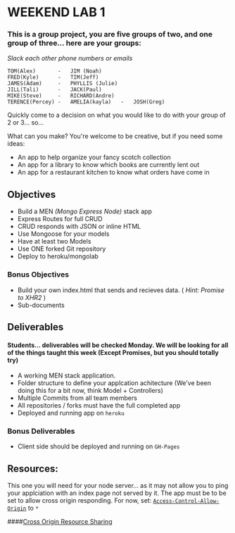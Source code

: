 # WEEKEND LAB 1

### This is a group project, you are five groups of two, and one group of three... here are your groups:

*Slack each other phone numbers or emails*

```
TOM(Alex)       -   JIM (Noah)
FRED(Kyle)      -   TIM(Jeff)
JAMES(Adam)     -   PHYLLIS (Julie)
JILL(Tali)      -   JACK(Paul)
MIKE(Steve)     -   RICHARD(Andre) 
TERENCE(Percey) -   AMELIA(kayla)   -   JOSH(Greg)
```

Quickly come to a decision on what you would like to do with your group of 2 or 3... so...

What can you make? You're welcome to be creative, but if you need some ideas:

- An app to help organize your fancy scotch collection
- An app for a library to know which books are currently lent out
- An app for a restaurant kitchen to know what orders have come in


## Objectives
- Build a MEN *(Mongo Express Node)* stack app
- Express Routes for full CRUD
- CRUD responds with JSON or inline HTML
- Use Mongoose for your models
- Have at least two Models
- Use ONE forked Git repository
- Deploy to heroku/mongolab

### Bonus Objectives
- Build your own index.html that sends and recieves data. ( *Hint: Promise to XHR2* )
- Sub-documents

## Deliverables

#### Students... deliverables will be checked Monday. We will be looking for all of the things taught this week (Except Promises, but you should totally try)

- A working MEN stack application.
- Folder structure to define your applcation achitecture (We've been doing this for a bit now, think Model + Controllers)
- Multiple Commits from all team members
- All repositories / forks must have the full completed app
- Deployed and running app on `heroku`

### Bonus Deliverables

- Client side should be deployed and running on `GH-Pages`


## Resources:
This one you will need for your node server... as it may not allow you to ping your applciation with an index page not served by it.
The app must be to be set to allow cross origin responding. For now, set: [`Access-Control-Allow-Origin`](https://developer.mozilla.org/en-US/docs/Web/HTTP/Access_control_CORS#The_HTTP_response_headers) to `*`

####[Cross Origin Resource Sharing](https://developer.mozilla.org/en-US/docs/Web/HTTP/Access_control_CORS)

